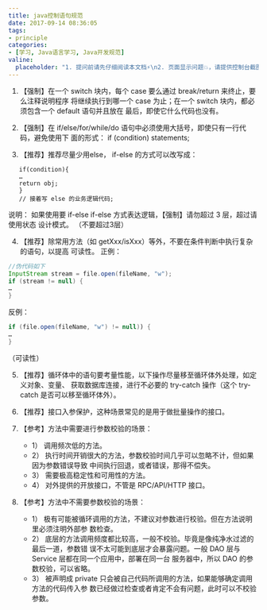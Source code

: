 ```yaml
---
title: java控制语句规范
date: 2017-09-14 08:36:05
tags:
- principle
categories:
- [学习, Java语言学习, Java开发规范]
valine:
  placeholder: "1. 提问前请先仔细阅读本文档⚡\n2. 页面显示问题💥，请提供控制台截图📸或者您的测试网址\n3. 其他任何报错💣，请提供详细描述和截图📸，祝食用愉快💪"
---
```


1. 【强制】在一个 switch 块内，每个 case 要么通过 break/return 来终止，要么注释说明程序
   将继续执行到哪一个 case 为止；在一个 switch 块内，都必须包含一个 default 语句并且放在
   最后，即使它什么代码也没有。

2. 【强制】在 if/else/for/while/do 语句中必须使用大括号，即使只有一行代码，避免使用下
   面的形式： if (condition) statements;

3. 【推荐】推荐尽量少用else， if-else 的方式可以改写成：
```
   if(condition){
   …
   return obj;
   }
   // 接着写 else 的业务逻辑代码;
```
   说明： 如果使用要 if-else if-else 方式表达逻辑，【强制】请勿超过 3 层，超过请使用状态
   设计模式。
   （不要超过3层）

4. 【推荐】除常用方法（如 getXxx/isXxx）等外，不要在条件判断中执行复杂的语句，以提高
   可读性。
   正例：
```java
//伪代码如下
InputStream stream = file.open(fileName, "w");
if (stream != null) {
…
}
```
反例：
```java
if (file.open(fileName, "w") != null)) {
…
}
```
（可读性）

5. 【推荐】循环体中的语句要考量性能，以下操作尽量移至循环体外处理，如定义对象、变量、
   获取数据库连接，进行不必要的 try-catch 操作（这个 try-catch 是否可以移至循环体外）。

6. 【推荐】接口入参保护，这种场景常见的是用于做批量操作的接口。

7. 【参考】方法中需要进行参数校验的场景：
   - 1） 调用频次低的方法。
   - 2） 执行时间开销很大的方法，参数校验时间几乎可以忽略不计，但如果因为参数错误导致
   中间执行回退，或者错误，那得不偿失。
   - 3） 需要极高稳定性和可用性的方法。
   - 4） 对外提供的开放接口，不管是 RPC/API/HTTP 接口。

8. 【参考】方法中不需要参数校验的场景：
    - 1） 极有可能被循环调用的方法，不建议对参数进行校验。但在方法说明里必须注明外部参
   数检查。
   - 2） 底层的方法调用频度都比较高，一般不校验。毕竟是像纯净水过滤的最后一道，参数错
   误不太可能到底层才会暴露问题。一般 DAO 层与 Service 层都在同一个应用中，部署在同一台
   服务器中，所以 DAO 的参数校验，可以省略。
   - 3） 被声明成 private 只会被自己代码所调用的方法，如果能够确定调用方法的代码传入参
   数已经做过检查或者肯定不会有问题，此时可以不校验参数。

